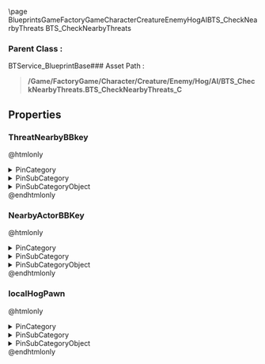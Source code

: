 \page BlueprintsGameFactoryGameCharacterCreatureEnemyHogAIBTS_CheckNearbyThreats BTS_CheckNearbyThreats
### Parent Class :
BTService_BlueprintBase### Asset Path :
<b><blockquote>/Game/FactoryGame/Character/Creature/Enemy/Hog/AI/BTS_CheckNearbyThreats.BTS_CheckNearbyThreats_C</blockquote></b>
## Properties

### ThreatNearbyBBkey
@htmlonly
<details>
 <summary>PinCategory</summary>
<blockquote>struct</blockquote>
</details>
<details>
 <summary>PinSubCategory</summary>
<blockquote>struct</blockquote>
</details>
<details>
 <summary>PinSubCategoryObject</summary>
<b><a href="_class_script_blackboard_key_selector.html"><blockquote>BlackboardKeySelector</blockquote></a></b>
</details>
@endhtmlonly

### NearbyActorBBKey
@htmlonly
<details>
 <summary>PinCategory</summary>
<blockquote>struct</blockquote>
</details>
<details>
 <summary>PinSubCategory</summary>
<blockquote>struct</blockquote>
</details>
<details>
 <summary>PinSubCategoryObject</summary>
<b><a href="_class_script_blackboard_key_selector.html"><blockquote>BlackboardKeySelector</blockquote></a></b>
</details>
@endhtmlonly

### localHogPawn
@htmlonly
<details>
 <summary>PinCategory</summary>
<blockquote>Object</blockquote>
</details>
<details>
 <summary>PinSubCategory</summary>
<blockquote>Object</blockquote>
</details>
<details>
 <summary>PinSubCategoryObject</summary>
<b><a href="_blueprints_game_factory_game_character_creature_enemy_hog_char__hog.html"><blockquote>Char_Hog</blockquote></a></b>
</details>
@endhtmlonly

